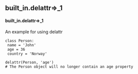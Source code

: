 ## built_in.delattr=>_1
#### built_in.delattr=>_1
An example for using delattr
```
class Person:
 name = 'John'
 age = 36
 country = 'Norway'

delattr(Person, 'age')
# The Person object will no longer contain an age property
```